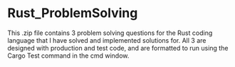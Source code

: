# Rust_ProblemSolving
This .zip file contains 3 problem solving questions for the Rust coding language that I have solved and implemented solutions for.
All 3 are designed with production and test code, and are formatted to run using the Cargo Test command in the cmd window.
